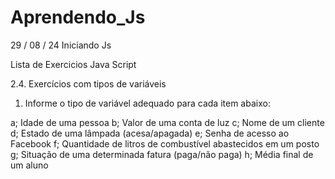# Aprendendo_Js
29 / 08 / 24
Iniciando Js 

Lista de Exercicios Java Script

2.4. Exercícios com tipos de variáveis
1. Informe o tipo de variável adequado para cada item abaixo:

a; Idade de uma pessoa
b; Valor de uma conta de luz
c; Nome de um cliente
d; Estado de uma lâmpada (acesa/apagada)
e; Senha de acesso ao Facebook
f; Quantidade de litros de combustível abastecidos em um posto
g; Situação de uma determinada fatura (paga/não paga)
h; Média final de um aluno